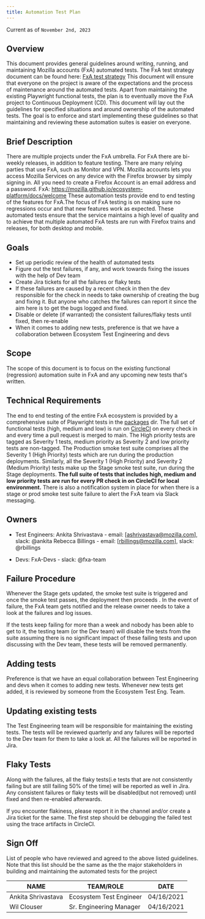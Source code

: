 ```yaml
---
title: Automation Test Plan
---
```


Current as of `November 2nd, 2023`

## Overview
This document provides general guidelines around writing, running, and maintaining Mozilla accounts (FxA) automated tests. The FxA test strategy document can be found here: [FxA test strategy](https://docs.google.com/document/d/1gYvGpXtLkSA84ELKJA-3tOPtlRlgcIQwmVOKbirtII0/edit#)
This document will ensure that everyone on the project is aware of the expectations and the process of maintenance around the automated tests.
Apart from maintaining the existing Playwright functional tests, the plan is to eventually move the FxA project to Continuous Deployment (CD). This document will lay out the guidelines for specified situations and around ownership of the automated tests. The goal is to enforce and start implementing these guidelines so that maintaining and reviewing these automation suites is easier on everyone.

## Brief Description
There are multiple projects under the FxA umbrella. For FxA there are bi-weekly releases, in addition to feature testing. There are many relying parties that use FxA, such as Monitor and VPN.
Mozilla accounts lets you access Mozilla Services on any device with the Firefox browser by simply signing in. All you need to create a Firefox Account is an email address and a password.
FxA: https://mozilla.github.io/ecosystem-platform/docs/welcome
These automation tests provide end to end testing of the features for FxA.The focus of FxA testing is on making sure no regressions occur and that new features work as expected. These automated tests ensure that the service maintains a high level of quality and to achieve that multiple automated FxA tests are run with Firefox trains and releases, for both desktop and mobile.

## Goals
- Set up periodic review of the health of automated tests
- Figure out the test failures, if any, and work towards fixing the issues with the help of Dev team
- Create Jira tickets for all the failures or flaky tests
- If these failures are caused by a recent check in then the dev responsible for the check in needs to take ownership of creating the bug and fixing it. But anyone who catches the failures can report it since the aim here is to get the bugs logged and fixed.
- Disable or delete (if warranted) the consistent failures/flaky tests until fixed, then re-enable
- When it comes to adding new tests, preference is that we have a collaboration between Ecosystem Test Engineering and devs

## Scope
The scope of this document is to focus on the existing functional (regression) automation suite in FxA and any upcoming new tests that's written.

## Technical Requirements
The end to end testing of the entire FxA ecosystem is provided by a comprehensive suite of Playwright tests in the [packages](https://github.com/mozilla/fxa/tree/main/packages/functional-tests) dir.
The full set of functional tests (high, medium and low) is run on [CircleCI](./tests-in-circleci) on every check in and every time a pull request is merged to main.
The High priority tests are tagged as Severity 1 tests, medium priority as Severity 2 and low priority tests are non-tagged. The Production smoke test suite comprises all the Severity 1 (High Priority) tests which are run during the production deployments. Similarly, all the Severity 1 (High Priority) and Severity 2 (Medium Priority) tests make up the Stage smoke test suite, run during the Stage deployments. **The full suite of tests that includes high, medium and low priority tests are run for every PR check in on CircleCI for local environment.**
There is also a notification system in place for when there is a stage or prod smoke test suite failure to alert the FxA team via Slack messaging.

## Owners
- Test Engineers:
Ankita Shrivastava - email: [ashrivastava@mozilla.com], slack: @ankita
Rebecca Billings - email: [rbillings@mozilla.com], slack: @rbillings

- Devs:
FxA-Devs - slack: @fxa-team

## Failure Procedure
Whenever the Stage gets updated, the smoke test suite is triggered and once the smoke test passes, the deployment then proceeds . In the event of failure, the FxA team gets notified and the release owner needs to take a look at the failures and log issues.

If the tests keep failing for more than a week and nobody has been able to get to it, the testing team (or the Dev team) will disable the tests from the suite assuming there is no significant impact of these failing tests and upon discussing with the Dev team, these tests will be removed permanently.

## Adding tests
Preference is that we have an equal collaboration between Test Engineering and devs when it comes to adding new tests.
Whenever new tests get added, it is reviewed by someone from the Ecosystem Test Eng. Team.

## Updating existing tests
The Test Engineering team will be responsible for maintaining the existing tests. The tests will be reviewed quarterly and any failures will be reported to the Dev team for them to take a look at. All the failures will be reported in Jira.

## Flaky Tests
Along with the failures, all the flaky tests(i.e tests that are not consistently failing but are still failing 50% of the time) will be reported as well in Jira. Any consistent failures or flaky tests will be disabled(but not removed) until fixed and then re-enabled afterwards.

If you encounter flakiness, please report it in the channel and/or create a Jira ticket for the same. The first step should be debugging the failed test using the trace artifacts in CircleCI.

## Sign Off
List of people who have reviewed and agreed to the above listed guidelines. Note that this list should be the same as the the major stakeholders in building and maintaining the automated tests for the project


| NAME   | TEAM/ROLE | DATE    |
| ------ | --------- | ------- |
| Ankita Shrivastava | Ecosystem Test Engineer | 04/16/2021 |
| Wil Clouser | Sr. Engineering Manager | 04/16/2021 |


